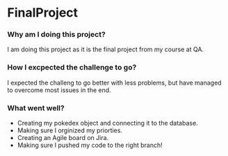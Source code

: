 # FinalProject

### Why am I doing this project?
I am doing this project as it is the final project from my course at QA.

### How I excpected the challenge to go?
I expected the challeng to go better with less problems, but have managed
to overcome most issues in the end.

### What went well?
* Creating my pokedex object and connecting it to the database.
* Making sure I orginized my priorties.
* Creating an Agile board on Jira.
* Making sure I pushed my code to the right branch!

###


